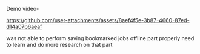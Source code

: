 Demo video-


https://github.com/user-attachments/assets/8aef4f5e-3b87-4660-87ed-d14a07b6aeaf

was not able to perform saving bookmarked jobs offline part properly need to learn and do more research on that part
